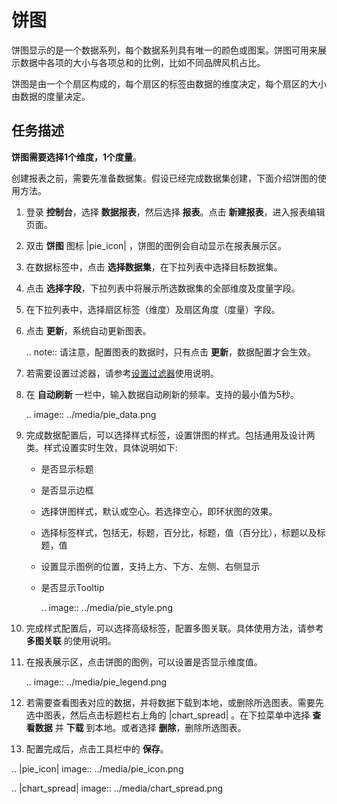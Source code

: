 # 饼图

饼图显示的是一个数据系列，每个数据系列具有唯一的颜色或图案。饼图可用来展示数据中各项的大小与各项总和的比例，比如不同品牌风机占比。

饼图是由一个个扇区构成的，每个扇区的标签由数据的维度决定，每个扇区的大小由数据的度量决定。

## 任务描述

**饼图需要选择1个维度，1个度量**。

创建报表之前，需要先准备数据集。假设已经完成数据集创建，下面介绍饼图的使用方法。

1. 登录 **控制台**，选择 **数据报表**，然后选择 **报表**。点击 **新建报表**，进入报表编辑页面。

2. 双击 **饼图** 图标 |pie_icon| ，饼图的图例会自动显示在报表展示区。

3. 在数据标签中，点击 **选择数据集**，在下拉列表中选择目标数据集。

4. 点击 **选择字段**，下拉列表中将展示所选数据集的全部维度及度量字段。

5. 在下拉列表中，选择扇区标签（维度）及扇区角度（度量）字段。

6. 点击 **更新**，系统自动更新图表。

   .. note:: 请注意，配置图表的数据时，只有点击 **更新**，数据配置才会生效。

7. 若需要设置过滤器，请参考[设置过滤器](filter)使用说明。

8. 在 **自动刷新** 一栏中，输入数据自动刷新的频率。支持的最小值为5秒。

   .. image:: ../media/pie_data.png

9. 完成数据配置后，可以选择样式标签，设置饼图的样式。包括通用及设计两类。样式设置实时生效，具体说明如下:

   - 是否显示标题

   - 是否显示边框

   - 选择饼图样式，默认或空心。若选择空心，即环状图的效果。

   - 选择标签样式，包括无，标题，百分比，标题，值（百分比），标题以及标题，值

   - 设置显示图例的位置，支持上方、下方、左侧、右侧显示

   - 是否显示Tooltip

     .. image:: ../media/pie_style.png

10. 完成样式配置后，可以选择高级标签，配置多图关联。具体使用方法，请参考 **多图关联** 的使用说明。

11. 在报表展示区，点击饼图的图例，可以设置是否显示维度值。

    .. image:: ../media/pie_legend.png

12. 若需要查看图表对应的数据，并将数据下载到本地，或删除所选图表。需要先选中图表，然后点击标题栏右上角的 |chart_spread| 。在下拉菜单中选择 **查看数据** 并 **下载** 到本地。或者选择 **删除**，删除所选图表。

13. 配置完成后，点击工具栏中的 **保存**。

.. |pie_icon| image:: ../media/pie_icon.png

.. |chart_spread| image:: ../media/chart_spread.png

<!--end-->
